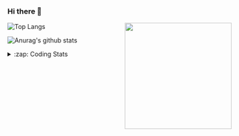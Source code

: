 ### Hi there 👋

<!--
**tao8687/tao8687** is a ✨ _special_ ✨ repository because its `README.md` (this file) appears on your GitHub profile.

Here are some ideas to get you started:

- 🔭 I’m currently working on ...
- 🌱 I’m currently learning ...
- 👯 I’m looking to collaborate on ...
- 🤔 I’m looking for help with ...
- 💬 Ask me about ...
- 📫 How to reach me: ...
- 😄 Pronouns: ...
- ⚡ Fun fact: ...
-->

<img align='right' src="https://media.giphy.com/media/M9gbBd9nbDrOTu1Mqx/giphy.gif" width="240">

  
![Top Langs](https://github-readme-stats.vercel.app/api/top-langs/?username=tao8687&layout=compact&title_color=23238E&text_color=A67D3D)

![Anurag's github stats](https://github-readme-stats.vercel.app/api?username=tao8687&show_icons=true&&text_color=A67D3D&title_color=23238E&show_icons=false&count_private=true&hide=stars)

<details>
  <summary>:zap: Coding Stats</summary>
  <br>
    
<!--START_SECTION:waka-->

```text
From: 08 August 2022 - To: 15 August 2022

Python            15 hrs 39 mins  █████████████▒░░░░░░░░░░░   53.49 %
Makefile          4 hrs 58 mins   ████▒░░░░░░░░░░░░░░░░░░░░   16.98 %
C                 2 hrs 26 mins   ██░░░░░░░░░░░░░░░░░░░░░░░   08.37 %
C++               1 hr 55 mins    █▓░░░░░░░░░░░░░░░░░░░░░░░   06.58 %
Markdown          1 hr 50 mins    █▓░░░░░░░░░░░░░░░░░░░░░░░   06.30 %
Other             1 hr 14 mins    █░░░░░░░░░░░░░░░░░░░░░░░░   04.26 %
```

<!--END_SECTION:waka-->
</details>
